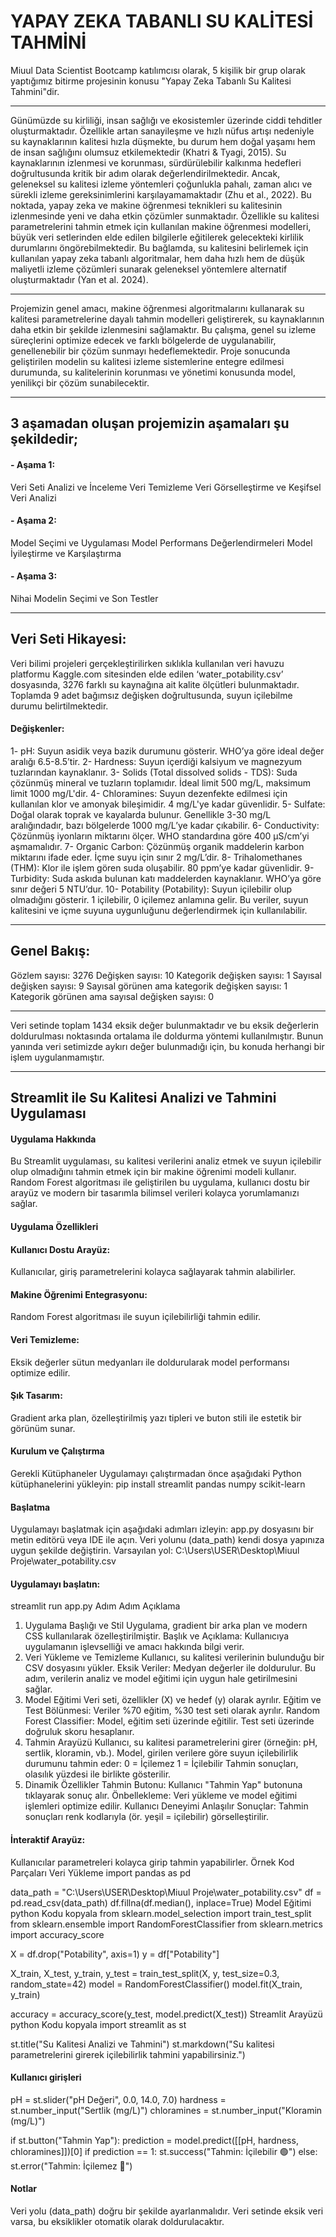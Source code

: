 # YAPAY ZEKA TABANLI SU KALİTESİ TAHMİNİ

Miuul Data Scientist Bootcamp katılımcısı olarak, 5 kişilik bir grup olarak yaptığımız bitirme projesinin konusu "Yapay Zeka Tabanlı Su Kalitesi Tahmini"dir.

-------- 

Günümüzde su kirliliği, insan sağlığı ve ekosistemler üzerinde ciddi tehditler oluşturmaktadır. Özellikle artan sanayileşme ve hızlı nüfus artışı nedeniyle su kaynaklarının kalitesi hızla düşmekte, bu durum hem doğal yaşamı hem de insan sağlığını olumsuz etkilemektedir (Khatri & Tyagi, 2015). Su kaynaklarının izlenmesi ve korunması, sürdürülebilir kalkınma hedefleri doğrultusunda kritik bir adım olarak değerlendirilmektedir. Ancak, geleneksel su kalitesi izleme yöntemleri çoğunlukla pahalı, zaman alıcı ve sürekli izleme gereksinimlerini karşılayamamaktadır (Zhu et al., 2022). Bu noktada, yapay zeka ve makine öğrenmesi teknikleri su kalitesinin izlenmesinde yeni ve daha etkin çözümler sunmaktadır. Özellikle su kalitesi parametrelerini tahmin etmek için kullanılan makine öğrenmesi modelleri, büyük veri setlerinden elde edilen bilgilerle eğitilerek gelecekteki kirlilik durumlarını öngörebilmektedir. Bu bağlamda, su kalitesini belirlemek için kullanılan yapay zeka tabanlı algoritmalar, hem daha hızlı hem de düşük maliyetli izleme çözümleri sunarak geleneksel yöntemlere alternatif oluşturmaktadır (Yan et al. 2024).

--------

Projemizin genel amacı, makine öğrenmesi algoritmalarını kullanarak su kalitesi parametrelerine dayalı tahmin modelleri geliştirerek, su kaynaklarının daha etkin bir şekilde izlenmesini sağlamaktır. Bu çalışma, genel su izleme süreçlerini optimize edecek ve farklı bölgelerde de uygulanabilir, genellenebilir bir çözüm sunmayı hedeflemektedir. Proje sonucunda geliştirilen modelin su kalitesi izleme sistemlerine entegre edilmesi durumunda, su kalitelerinin korunması ve yönetimi konusunda model, yenilikçi bir çözüm sunabilecektir.

--------

## 3 aşamadan oluşan projemizin aşamaları şu şekildedir;

#### - Aşama 1:
Veri Seti Analizi ve İnceleme
Veri Temizleme
Veri Görselleştirme ve Keşifsel Veri Analizi

#### - Aşama 2:

Model Seçimi ve Uygulaması
Model Performans Değerlendirmeleri
Model İyileştirme ve Karşılaştırma

#### - Aşama 3:

Nihai Modelin Seçimi ve Son Testler

-------- 

## Veri Seti Hikayesi:

Veri bilimi projeleri gerçekleştirilirken sıklıkla kullanılan veri havuzu platformu Kaggle.com sitesinden elde edilen ‘water_potability.csv’ dosyasında, 3276 farklı su kaynağına ait kalite ölçütleri bulunmaktadır. Toplamda 9 adet bağımsız değişken doğrultusunda, suyun içilebilme durumu belirtilmektedir.

#### Değişkenler:
1-	 pH: Suyun asidik veya bazik durumunu gösterir. WHO’ya göre ideal değer aralığı 6.5-8.5’tir.
2-	Hardness: Suyun içerdiği kalsiyum ve magnezyum tuzlarından kaynaklanır.
3-	Solids (Total dissolved solids - TDS): Suda çözünmüş mineral ve tuzların toplamıdır. İdeal limit 500 mg/L, maksimum limit 1000 mg/L'dir.
4-	Chloramines: Suyun dezenfekte edilmesi için kullanılan klor ve amonyak bileşimidir. 4 mg/L'ye kadar güvenlidir.
5-	Sulfate: Doğal olarak toprak ve kayalarda bulunur. Genellikle 3-30 mg/L aralığındadır, bazı bölgelerde 1000 mg/L’ye kadar çıkabilir.
6-	Conductivity: Çözünmüş iyonların miktarını ölçer. WHO standardına göre 400 μS/cm’yi aşmamalıdır.
7-	Organic Carbon: Çözünmüş organik maddelerin karbon miktarını ifade eder. İçme suyu için sınır 2 mg/L’dir.
8-	Trihalomethanes (THM): Klor ile işlem gören suda oluşabilir. 80 ppm’ye kadar güvenlidir.
9-	Turbidity: Suda askıda bulunan katı maddelerden kaynaklanır. WHO’ya göre sınır değeri 5 NTU’dur.
10-	Potability (Potability): Suyun içilebilir olup olmadığını gösterir. 1 içilebilir, 0 içilemez anlamına gelir. Bu veriler, suyun kalitesini ve içme suyuna uygunluğunu değerlendirmek için kullanılabilir.

--------

## Genel Bakış:

Gözlem sayısı: 3276
Değişken sayısı: 10
Kategorik değişken sayısı: 1
Sayısal değişken sayısı: 9
Sayısal görünen ama kategorik değişken sayısı: 1
Kategorik görünen ama sayısal değişken sayısı: 0 

--------

Veri setinde toplam 1434 eksik değer bulunmaktadır ve bu eksik değerlerin doldurulması noktasında ortalama ile doldurma yöntemi kullanılmıştır. Bunun yanında veri setimizde aykırı değer bulunmadığı için, bu konuda herhangi bir işlem uygulanmamıştır.

--------

## Streamlit ile Su Kalitesi Analizi ve Tahmini Uygulaması

#### Uygulama Hakkında
Bu Streamlit uygulaması, su kalitesi verilerini analiz etmek ve suyun içilebilir olup olmadığını tahmin etmek için bir makine öğrenimi modeli kullanır. Random Forest algoritması ile geliştirilen bu uygulama, kullanıcı dostu bir arayüz ve modern bir tasarımla bilimsel verileri kolayca yorumlamanızı sağlar.

#### Uygulama Özellikleri

#### Kullanıcı Dostu Arayüz:
Kullanıcılar, giriş parametrelerini kolayca sağlayarak tahmin alabilirler.
#### Makine Öğrenimi Entegrasyonu:
Random Forest algoritması ile suyun içilebilirliği tahmin edilir.
#### Veri Temizleme:
Eksik değerler sütun medyanları ile doldurularak model performansı optimize edilir.
#### Şık Tasarım:
Gradient arka plan, özelleştirilmiş yazı tipleri ve buton stili ile estetik bir görünüm sunar.

#### Kurulum ve Çalıştırma
Gerekli Kütüphaneler
Uygulamayı çalıştırmadan önce aşağıdaki Python kütüphanelerini yükleyin:
pip install streamlit pandas numpy scikit-learn

#### Başlatma

Uygulamayı başlatmak için aşağıdaki adımları izleyin:
app.py dosyasını bir metin editörü veya IDE ile açın.
Veri yolunu (data_path) kendi dosya yapınıza uygun şekilde değiştirin. Varsayılan yol:
C:\Users\USER\Desktop\Miuul Proje\water_potability.csv

#### Uygulamayı başlatın:
streamlit run app.py
Adım Adım Açıklama
1. Uygulama Başlığı ve Stil
Uygulama, gradient bir arka plan ve modern CSS kullanılarak özelleştirilmiştir.
Başlık ve Açıklama: Kullanıcıya uygulamanın işlevselliği ve amacı hakkında bilgi verir.
2. Veri Yükleme ve Temizleme
Kullanıcı, su kalitesi verilerinin bulunduğu bir CSV dosyasını yükler.
Eksik Veriler: Medyan değerler ile doldurulur.
Bu adım, verilerin analiz ve model eğitimi için uygun hale getirilmesini sağlar.
3. Model Eğitimi
Veri seti, özellikler (X) ve hedef (y) olarak ayrılır.
Eğitim ve Test Bölünmesi: Veriler %70 eğitim, %30 test seti olarak ayrılır.
Random Forest Classifier:
Model, eğitim seti üzerinde eğitilir.
Test seti üzerinde doğruluk skoru hesaplanır.
4. Tahmin Arayüzü
Kullanıcı, su kalitesi parametrelerini girer (örneğin: pH, sertlik, kloramin, vb.).
Model, girilen verilere göre suyun içilebilirlik durumunu tahmin eder:
0 = İçilemez
1 = İçilebilir
Tahmin sonuçları, olasılık yüzdesi ile birlikte gösterilir.
5. Dinamik Özellikler
Tahmin Butonu: Kullanıcı "Tahmin Yap" butonuna tıklayarak sonuç alır.
Önbellekleme: Veri yükleme ve model eğitimi işlemleri optimize edilir.
Kullanıcı Deneyimi
Anlaşılır Sonuçlar:
Tahmin sonuçları renk kodlarıyla (ör. yeşil = içilebilir) görselleştirilir.

#### İnteraktif Arayüz:
Kullanıcılar parametreleri kolayca girip tahmin yapabilirler.
Örnek Kod Parçaları
Veri Yükleme
import pandas as pd

data_path = "C:\\Users\\USER\\Desktop\\Miuul Proje\\water_potability.csv"
df = pd.read_csv(data_path)
df.fillna(df.median(), inplace=True)
Model Eğitimi
python
Kodu kopyala
from sklearn.model_selection import train_test_split
from sklearn.ensemble import RandomForestClassifier
from sklearn.metrics import accuracy_score

X = df.drop("Potability", axis=1)
y = df["Potability"]

X_train, X_test, y_train, y_test = train_test_split(X, y, test_size=0.3, random_state=42)
model = RandomForestClassifier()
model.fit(X_train, y_train)

accuracy = accuracy_score(y_test, model.predict(X_test))
Streamlit Arayüzü
python
Kodu kopyala
import streamlit as st

st.title("Su Kalitesi Analizi ve Tahmini")
st.markdown("Su kalitesi parametrelerini girerek içilebilirlik tahmini yapabilirsiniz.")

#### Kullanıcı girişleri
pH = st.slider("pH Değeri", 0.0, 14.0, 7.0)
hardness = st.number_input("Sertlik (mg/L)")
chloramines = st.number_input("Kloramin (mg/L)")

if st.button("Tahmin Yap"):
    prediction = model.predict([[pH, hardness, chloramines]])[0]
    if prediction == 1:
        st.success("Tahmin: İçilebilir 🟢")
    else:
        st.error("Tahmin: İçilemez 🔴")
#### Notlar
Veri yolu (data_path) doğru bir şekilde ayarlanmalıdır.
Veri setinde eksik veri varsa, bu eksiklikler otomatik olarak doldurulacaktır.
